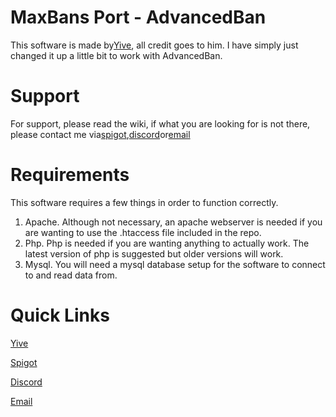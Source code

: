 # MaxBans Port - AdvancedBan

This software is made by[Yive](http://yive.me), all credit goes to him. I have simply just changed it up a little bit to work with AdvancedBan.

# Support
 
For support, please read the wiki, if what you are looking for is not there, please contact me via[spigot](https://www.spigotmc.org/members/piggypiglet.266605/),[discord](https://www.piggypiglet.me/discord)or[email](mailto:enquiries@piggypiglet.me)

# Requirements
This software requires a few things in order to function correctly.
1. Apache. Although not necessary, an apache webserver is needed if you are wanting to use the .htaccess file included in the repo.
2. Php. Php is needed if you are wanting anything to actually work. The latest version of php is suggested but older versions will work.
3. Mysql. You will need a mysql database setup for the software to connect to and read data from.

# Quick Links
[Yive](http://yive.me)

[Spigot](https://www.spigotmc.org/members/piggypiglet.266605/)

[Discord](https://www.piggypiglet.me/discord)

[Email](mailto:enquiries@piggypiglet.me)